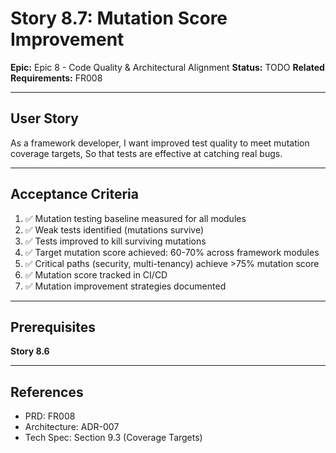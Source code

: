 # Story 8.7: Mutation Score Improvement

**Epic:** Epic 8 - Code Quality & Architectural Alignment
**Status:** TODO
**Related Requirements:** FR008

---

## User Story

As a framework developer,
I want improved test quality to meet mutation coverage targets,
So that tests are effective at catching real bugs.

---

## Acceptance Criteria

1. ✅ Mutation testing baseline measured for all modules
2. ✅ Weak tests identified (mutations survive)
3. ✅ Tests improved to kill surviving mutations
4. ✅ Target mutation score achieved: 60-70% across framework modules
5. ✅ Critical paths (security, multi-tenancy) achieve >75% mutation score
6. ✅ Mutation score tracked in CI/CD
7. ✅ Mutation improvement strategies documented

---

## Prerequisites

**Story 8.6**

---

## References

- PRD: FR008
- Architecture: ADR-007
- Tech Spec: Section 9.3 (Coverage Targets)
